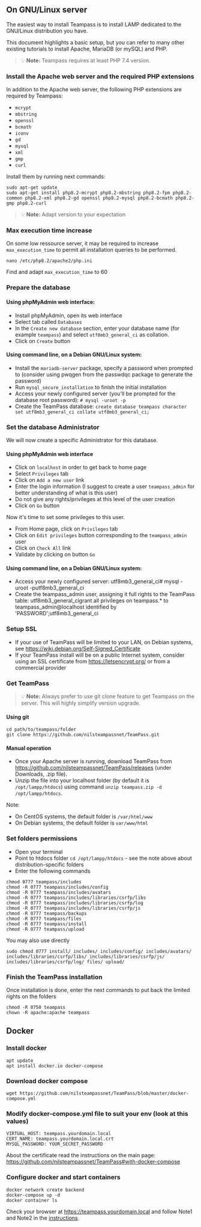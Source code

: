 <!-- docs/install/install.md -->




##  On GNU/Linux server

The easiest way to install Teampass is to install LAMP dedicated to the GNU/Linux distribution you have. 

This document highlights a basic setup, but you can refer to many other existing tutorials to install Apache, MariaDB (or mySQL) and PHP.

> :bulb: **Note:**  Teampass requires at least PHP 7.4 version.

### Install the Apache web server and the required PHP extensions

In addition to the Apache web server, the following PHP extensions are required by Teampass:

* `mcrypt`
* `mbstring`
* `openssl`
* `bcmath`
* `iconv`
* `gd`
* `mysql`
* `xml`
* `gmp`
* `curl`

Install them by running next commands:

```
sudo apt-get update
sudo apt-get install php8.2-mcrypt php8.2-mbstring php8.2-fpm php8.2-common php8.2-xml php8.2-gd openssl php8.2-mysql php8.2-bcmath php8.2-gmp php8.2-curl
```
> :bulb: **Note:**  Adapt version to your expectation

### Max execution time increase

On some low ressource server, it may be required to increase `max_execution_time` to permit all installation queries to be performed.

```
nano /etc/php8.2/apache2/php.ini
```

Find and adapt `max_execution_time` to 60


### Prepare the database

#### Using phpMyAdmin web interface:

* Install phpMyAdmin, open its web interface
* Select tab called `Databases`
* In the `Create new database` section, enter your database name (for example `teampass`) and select `utf8mb3_general_ci` as collation.
* Click on `Create` button

#### Using command line, on a Debian GNU/Linux system:

* Install the `mariadb-server` package, specify a password when prompted to (consider using pwqgen from the passwdqc package to generate the password)
* Run `mysql_secure_installation` to finish the initial installation
* Access your newly configured server (you'll be prompted for the database root password): 
  ```# mysql -uroot -p```
* Create the TeamPass database: 
  ```create database teampass character set utf8mb3_general_ci collate utf8mb3_general_ci;```

### Set the database Administrator

We will now create a specific Administrator for this database.

#### Using phpMyAdmin web interface

* Click on `localhost` in order to get back to home page
* Select `Privileges` tab
* Click on `Add a new user` link
* Enter the login information (I suggest to create a user `teampass_admin` for better understanding of what is this user)
* Do not give any rights/privileges at this level of the user creation
* Click on `Go` button

Now it's time to set some privileges to this user.

* From Home page, click on `Privileges` tab
* Click on `Edit privileges` button corresponding to the `teampass_admin` user
* Click on `Check All` link
* Validate by clicking on button `Go`

#### Using command line, on a Debian GNU/Linux system:

* Access your newly configured server:
  utf8mb3_general_ci# mysql -uroot -putf8mb3_general_ci
* Create the teampass_admin user, assigning it full rights to the TeamPass table: 
  utf8mb3_general_cigrant all privileges on teampass.* to teampass_admin@localhost identified by 'PASSWORD';utf8mb3_general_ci

### Setup SSL

* If your use of TeamPass will be limited to your LAN, on Debian systems, see https://wiki.debian.org/Self-Signed_Certificate
* If your TeamPass install will be on a public Internet system, consider using an SSL certificate from https://letsencrypt.org/ or from a commercial provider

### Get TeamPass

> :bulb: **Note:**  Always prefer to use git clone feature to get Teampass on the server. This will highly simplify version upgrade.

#### Using git

```
cd path/to/teampass/folder
git clone https://github.com/nilsteampassnet/TeamPass.git
```

#### Manual operation

* Once your Apache server is running, download TeamPass from https://github.com/nilsteampassnet/TeamPass/releases (under Downloads, .zip file).
* Unzip the file into your localhost folder (by default it is `/opt/lampp/htdocs`) using command `unzip teampass.zip -d /opt/lampp/htdocs`.

Note:

* On CentOS systems, the default folder is `/var/html/www`
* On Debian systems, the default folder is `var/www/html`

### Set folders permissions

* Open your terminal
* Point to htdocs folder `cd /opt/lampp/htdocs` - see the note above about distribution-specific folders
* Enter the following commands
```
chmod 0777 teampass/includes
chmod -R 0777 teampass/includes/config
chmod -R 0777 teampass/includes/avatars
chmod -R 0777 teampass/includes/libraries/csrfp/libs
chmod -R 0777 teampass/includes/libraries/csrfp/log
chmod -R 0777 teampass/includes/libraries/csrfp/js
chmod -R 0777 teampass/backups
chmod -R 0777 teampass/files
chmod -R 0777 teampass/install
chmod -R 0777 teampass/upload
```
You may also use directly
```
sudo chmod 0777 install/ includes/ includes/config/ includes/avatars/ includes/libraries/csrfp/libs/ includes/libraries/csrfp/js/ includes/libraries/csrfp/log/ files/ upload/
```

### Finish the TeamPass installation

Once installation is done, enter the next commands to put back the limited rights on the folders

```
chmod -R 0750 teampass
chown -R apache:apache teampass
```

## Docker

### Install docker
```
apt update
apt install docker.io docker-compose
```

### Download docker compose 
```
wget https://github.com/nilsteampassnet/TeamPass/blob/master/docker-compose.yml
```

### Modify docker-compose.yml file to suit your env (look at this values) 
```
VIRTUAL_HOST: teampass.yourdomain.local
CERT_NAME: teampass.yourdomain.local.crt
MYSQL_PASSWORD: YOUR_SECRET_PASSWORD
```
About the certificate read the instructions on the main page: https://github.com/nilsteampassnet/TeamPass#with-docker-compose

### Configure docker and start containers 
```
docker network create backend
docker-compose up -d
docker container ls 
```

Check your browser at https://teampass.yourdomain.local and follow Note1 and Note2 in the [instructions](https://github.com/nilsteampassnet/TeamPass#with-docker-compose).

